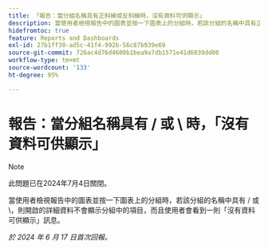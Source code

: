 ```yaml
---
title: 「報告：當分組名稱具有正斜線或反斜線時，沒有資料可供顯示」
description: 當使用者檢視報告中的圖表並按一下圖表上的分組時，若該分組的名稱中具有正斜線或反斜線，則開啟的詳細資料不會顯示分組中的項目，而且使用者會看到一則「沒有資料可供顯示」訊息。
hidefromtoc: true
feature: Reports and Dashboards
exl-id: 27b1ff30-ad5c-41f4-992b-56c87b939e69
source-git-commit: 726ac4d76d4600b1bea9a7db1571e41d6039dd00
workflow-type: tm+mt
source-wordcount: '133'
ht-degree: 95%

---
```


# 報告：當分組名稱具有 / 或 \ 時，「沒有資料可供顯示」

>[!NOTE]
>
>此問題已在2024年7月4日關閉。

當使用者檢視報告中的圖表並按一下圖表上的分組時，若該分組的名稱中具有 / 或 \，則開啟的詳細資料不會顯示分組中的項目，而且使用者會看到一則「沒有資料可供顯示」訊息。

_於 2024 年 6 月 17 日首次回報。_
